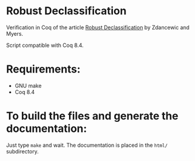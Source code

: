 Robust Declassification
==========

Verification in Coq of the article
[Robust Declassification](http://www.cis.upenn.edu/~stevez/papers/ZM01b.pdf)
by Zdancewic and Myers.

Script compatible with Coq 8.4.

# Requirements:

* GNU make
* Coq 8.4

# To build the files and generate the documentation:

Just type ``make`` and wait.
The documentation is placed in the ``html/`` subdirectory.
